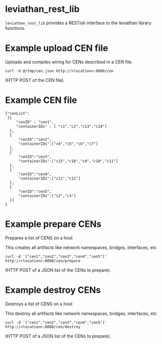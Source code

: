 # leviathan_rest_lib
`leviathan_rest_lib` provides a RESTish interface to the leviathan library 
functions.

# Example upload CEN file
Uploads and compiles wiring for CENs described in a CEN file.

```
curl -d @/tmp/cen.json http://<location>:8080/cen
```
(HTTP POST of the CEN file).

# Example CEN file
```
{"cenList":
 [{
     "cenID" : "cen1",
     "containerIDs" : [ "c1","c2","c13","c14"]
  },
  {
      "cenID":"cen2",
      "containerIDs":["c4","c5","c6","c7"]
  },
  {
      "cenID":"cen3",
      "containerIDs":["c15","c16","c9","c10","c11"]
  },
  {
      "cenID":"cen4",
      "containerIDs":["c11","c12"]
  },
  {
      "cenID":"cen5",
      "containerIDs":["c2","c3"]
  }]
}
```

# Example prepare CENs
Prepares a list of CENS on a host

This creates all artifacts like network namespaces, bridges, interfaces, etc 
```
curl -d '["cen1","cen2","cen3","cen4","cen5"]' http://<location>:8080/cen/prepare
```
(HTTP POST of a JSON list of the CENs to prepare).


# Example destroy CENs
Destroys a list of CENS on a host

This destroy all artifacts like network namespaces, bridges, interfaces, etc 
```
curl -d '["cen1","cen2","cen3","cen4","cen5"]' http://<location>:8080/cen/destroy
```
(HTTP POST of a JSON list of the CENs to prepare).

